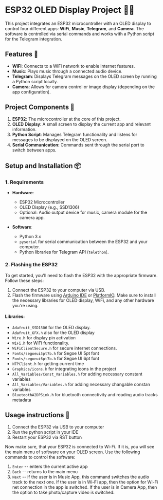 # ESP32 OLED Display Project 📱🌐

This project integrates an ESP32 microcontroller with an OLED display to control four different apps: **WiFi**, **Music**, **Telegram**, and **Camera**. The software is controlled via serial commands and works with a Python script for the Telegram integration.

## Features 🚀

- **WiFi**: Connects to a WiFi network to enable internet features.
- **Music**: Plays music through a connected audio device.
- **Telegram**: Displays Telegram messages on the OLED screen by running a Python script locally.
- **Camera**: Allows for camera control or image display (depending on the app configuration).

## Project Components 🧩

1. **ESP32**: The microcontroller at the core of this project.
2. **OLED Display**: A small screen to display the current app and relevant information.
3. **Python Script**: Manages Telegram functionality and listens for messages to be displayed on the OLED screen.
4. **Serial Communication**: Commands sent through the serial port to switch between apps.

## Setup and Installation 📦

### 1. Requirements

- **Hardware**:
  - ESP32 Microcontroller
  - OLED Display (e.g., SSD1306)
  - Optional: Audio output device for music, camera module for the camera app.

- **Software**:
  - Python 3.x
  - `pyserial` for serial communication between the ESP32 and your computer.
  - Python libraries for Telegram API (`telethon`).

### 2. Flashing the ESP32

To get started, you'll need to flash the ESP32 with the appropriate firmware. Follow these steps:

1. Connect the ESP32 to your computer via USB.
2. Flash the firmware using [Arduino IDE](https://www.arduino.cc/en/software) or [PlatformIO](https://platformio.org/). Make sure to install the necessary libraries for OLED display, WiFi, and any other hardware you're using.

#### Libraries:
- `Adafruit_SSD1306` for the OLED display.
- `Adafruit_GFX.h` also for the OLED display
- `Wire.h` for display pin activation 
- `WiFi.h` for WiFi functionality.
- `WiFiClientSecure.h` for secure internet connections.
- `Fonts/segoeui5pt7b.h` for Segoe UI 5pt font
- `Fonts/segoeui6pt7b.h` for Segoe UI 6pt font
- `NTPClient.h` for getting current time
- `Graphics/icons.h` for integrating icons in the project
- `All_Variables/Const_Variables.h` for adding necessary constant variables
- `All_Variables/Variables.h` for adding necessary changable constan variables
- `BluetoothA2DPSink.h` for bluetooth connectivity and reading audio tracks metadata

## Usage instructions :newspaper:

1. Connect the ESP32 via USB to your computer
2. Run the python script in your IDE
3. Restart your ESP32 via RST button

Now make sure, that your ESP32 is connected to Wi-Fi. If it is, you will see the main menu of software on your OLED screen.
Use the following commands to control the software:

1. `Enter` -- enters the current active app
2. `Back` -- returns to the main menu
3. `Next` -- if the user is in Music App, this command switches the audio track to the next one. If the user is in Wi-Fi app, then the option for  Wi-Fi net connection in the app is switched. If the user is in Camera App, then the option to take photo/capture video is switched. 
